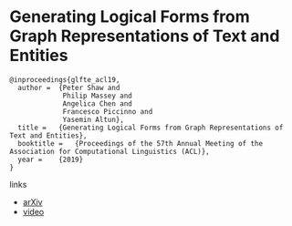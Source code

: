 # Generating Logical Forms from Graph Representations of Text and Entities

```
@inproceedings{glfte_acl19,
  author = 	{Peter Shaw and
             Philip Massey and
             Angelica Chen and
             Francesco Piccinno and
             Yasemin Altun},
  title = 	{Generating Logical Forms from Graph Representations of Text and Entities},
  booktitle = 	{Proceedings of the 57th Annual Meeting of the Association for Computational Linguistics (ACL)},
  year = 	{2019}
}
```

links
- [arXiv](https://arxiv.org/abs/1905.08407)
- [video](http://www.livecongress.it/aol/indexSA.php?id=C3825276&ticket=)
